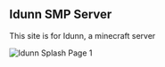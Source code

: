 ## Idunn SMP Server

This site is for Idunn, a minecraft server

![Idunn Splash Page 1](https://github.com/jilienecircelli/idunn/assets/50804429/275c373c-c8a9-410c-b8a1-4bd050062d30)
